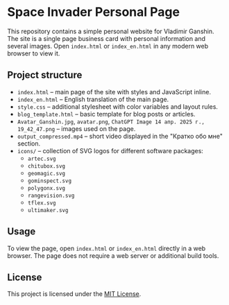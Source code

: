 # Space Invader Personal Page

This repository contains a simple personal website for Vladimir Ganshin. The
site is a single page business card with personal information and several
images. Open `index.html` or `index_en.html` in any modern web browser to view it.

## Project structure

- `index.html` – main page of the site with styles and JavaScript inline.
- `index_en.html` – English translation of the main page.
- `style.css` – additional stylesheet with color variables and layout rules.
- `blog_template.html` – basic template for blog posts or articles.
- `Avatar_Ganshin.jpg`, `avatar.png`, `ChatGPT Image 14 апр. 2025 г., 19_42_47.png` – images used on the page.
- `output_compressed.mp4` – short video displayed in the "Кратко обо мне" section.
- `icons/` – collection of SVG logos for different software packages:
  - `artec.svg`
  - `chitubox.svg`
  - `geomagic.svg`
  - `gominspect.svg`
  - `polygonx.svg`
  - `rangevision.svg`
  - `tflex.svg`
  - `ultimaker.svg`

## Usage

To view the page, open `index.html` or `index_en.html` directly in a web browser. The page does not
require a web server or additional build tools.

## License

This project is licensed under the [MIT License](LICENSE).
